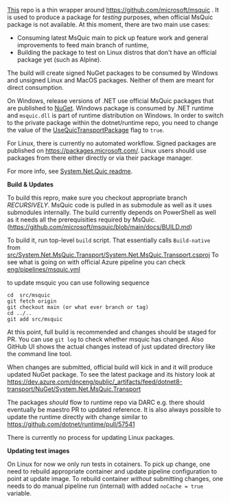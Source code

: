 
[This](https://github.com/microsoft/msquic) repo is a thin wrapper around https://github.com/microsoft/msquic . It is used to produce a package for _testing_ purposes, when official MsQuic package is not available.
At this moment, there are two main use cases:
- Consuming latest MsQuic main to pick up feature work and general improvements to feed main branch of runtime,
- Building the package to test on Linux distros that don't have an official package yet (such as Alpine).

The build will create signed NuGet packages to be consumed by Windows and unsigned Linux and MacOS packages. Neither of them are meant for direct consumption.

On Windows, release versions of .NET use official MsQuic packages that are published to [NuGet](https://www.nuget.org/packages/Microsoft.Native.Quic.MsQuic.Schannel). Windows package is consumed by .NET runtime and `msquic.dll` is part of runtime distribution on Windows. In order to switch to the private package within the dotnet/runtime repo, you need to change the value of the [UseQuicTransportPackage](https://github.com/dotnet/runtime/blob/0c513d95c181159f3ea02531c7901ce15503f3ee/src/libraries/System.Net.Quic/src/System.Net.Quic.csproj#L20) flag to `true`.

For Linux, there is currently no automated workflow. Signed packages are published on https://packages.microsoft.com/. Linux users should use packages from there either directly or via their package manager. 

For more info, see [System.Net.Quic readme](https://github.com/dotnet/runtime/blob/main/src/libraries/System.Net.Quic/readme.md).

**Build & Updates**

To build this repro, make sure you checkout appropriate branch _RECURSIVELY_. MsQuic code is pulled in as submodule as well as it uses submodules internally. The build currently depends on PowerShell as well as it needs all the prerequisities required by MsQuic. (https://github.com/microsoft/msquic/blob/main/docs/BUILD.md)

To build it, run top-level `build` script. That essentially calls `Build-native` from [src/System.Net.MsQuic.Transport/System.Net.MsQuic.Transport.csproj](https://github.com/dotnet/msquic/blob/main/src/System.Net.MsQuic.Transport/System.Net.MsQuic.Transport.csproj)
To see what is going on with official Azure pipeline you can check [eng/pipelines/msquic.yml](https://github.com/dotnet/msquic/blob/main/eng/pipelines/msquic.yml)

to update msquic you can use following sequence
```
cd  src/msquic
git fetch origin
git checkout main (or what ever branch or tag)
cd ../..
git add src/msquic
```
At this point, full build is recommended and changes should be staged for PR. You can use `git log` to check whether msquic has changed. Also GitHub UI shows the actual changes instead of just updated directory like the command line tool. 

When changes are submitted, official build will kick in and it will produce updated NuGet package. To see the latest package and its history look at https://dev.azure.com/dnceng/public/_artifacts/feed/dotnet8-transport/NuGet/System.Net.MsQuic.Transport

The packages _should_ flow to runtime repo via DARC e.g. there should eventually be maestro PR to updated reference. 
It is also always possible to update the runtime directly with change similar to https://github.com/dotnet/runtime/pull/57541

There is currently no process for updating Linux packages. 

**Updating test images**

On Linux for now we only run tests in cotainers. To pick up change, one need to rebuild appropriate container and update pipeline configuration to point at update image. To rebuild container _without_ submitting changes, one needs to do manual pipeline run (internal) with added `noCache = true` variable. 

